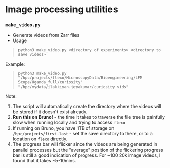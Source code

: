 # Image processing utilities

### `make_video.py`
- Generate videos from Zarr files
- Usage
> `python3 make_video.py <directory of experiments> <directory to save videos>`

Example:
> `python3 make_video.py "/hpc/projects/flexo/MicroscopyData/Bioengineering/LFM Scope/Uganda_full/curiosity" "/hpc/mydata/ilakkiyan.jeyakumar/curiosity_vids"`

Note:
1. The script will automatically create the directory where the videos will be stored if it doesn't exist already.
2. **Run this on Bruno!** - the time it takes to traverse the file tree is painfully slow when running locally and trying to access `flexo`
3. If running on Bruno, you have 1TB of storage on `/hpc/projects/first.last` - set the save directory to there, or to a location on `flexo` directly.
4. The progress bar will flicker since the videos are being generated in parallel processes but the "average" position of the flickering progress bar is still a good indication of progress. For ~100 20k image videos, I found that it takes ~5-10mins.